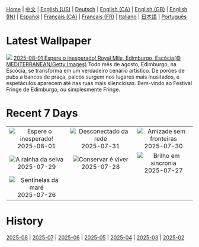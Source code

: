 [Home](../README.md) | [中文](zh-CN.md) | [English (US)](en-US.md) | [Deutsch](de-DE.md) | [English (CA)](en-CA.md) | [English (GB)](en-GB.md) | [English (IN)](en-IN.md) | [Español](es-ES.md) | [Français (CA)](fr-CA.md) | [Français (FR)](fr-FR.md) | [Italiano](it-IT.md) | [日本語](ja-JP.md) | [Português](pt-BR.md)

# Latest Wallpaper
![](https://www.bing.com/th?id=OHR.EdinburghFringe_PT-BR1616898906_UHD.jpg)
[2025-08-01 Espere o inesperado! Royal Mile, Edimburgo, Escócia(© MEDITERRANEAN/Getty Images)](https://www.bing.com/th?id=OHR.EdinburghFringe_PT-BR1616898906_UHD.jpg)
Todo mês de agosto, Edimburgo, na Escócia, se transforma em um verdadeiro cenário artístico. De porões de pubs a bancos de praça, palcos surgem nos lugares mais inusitados, e espetáculos aparecem até nas ruas mais silenciosas. Bem-vindo ao Festival Fringe de Edimburgo, ou simplesmente Fringe.

# Recent 7 Days
|  |  |  |
|:---:|:---:|:---:|
| ![](https://www.bing.com/th?id=OHR.EdinburghFringe_PT-BR1616898906_400x240.jpg "Espere o inesperado!") 2025-08-01 | ![](https://www.bing.com/th?id=OHR.NaPaliKauai_PT-BR1647941765_400x240.jpg "Desconectado da rede") 2025-07-31 | ![](https://www.bing.com/th?id=OHR.SaypeDubai_PT-BR3110184128_400x240.jpg "Amizade sem fronteiras") 2025-07-30 |
| ![](https://www.bing.com/th?id=OHR.TigerDay_PT-BR9994663817_400x240.jpg "A rainha da selva") 2025-07-29 | ![](https://www.bing.com/th?id=OHR.MongoliaYurts_PT-BR1789497655_400x240.jpg "Conservar é viver") 2025-07-28 | ![](https://www.bing.com/th?id=OHR.BlackfinBarracuda_PT-BR7423945711_400x240.jpg "Brilho em sincronia") 2025-07-27 |
| ![](https://www.bing.com/th?id=OHR.MangroveTwilight_PT-BR1374948765_400x240.jpg "Sentinelas da maré") 2025-07-26 |  |  |

# History
[2025-08](../archives/wallpaper/pt-BR/w_2025_08.md) | [2025-07](../archives/wallpaper/pt-BR/w_2025_07.md) | [2025-06](../archives/wallpaper/pt-BR/w_2025_06.md) | [2025-05](../archives/wallpaper/pt-BR/w_2025_05.md) | [2025-04](../archives/wallpaper/pt-BR/w_2025_04.md) | [2025-03](../archives/wallpaper/pt-BR/w_2025_03.md) | [2025-02](../archives/wallpaper/pt-BR/w_2025_02.md)
